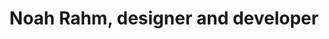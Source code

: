 ---
title: Noah Rahm, designer and developer
description: Independent designer and developer based in the USA, helping people make an impact through carefully crafted visual design and technical solutions.
layout: "index"
type: "page"
---